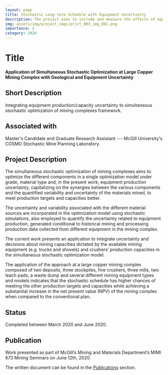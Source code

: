 ```yaml
---
layout: page
title: Stochastic Long-term Schedule with Equipment Uncertainty
description: The project aims to include and measure the effects of equipment uncertainty in the stochastic long-term schedule.
img: assets/img/project_imgs/prjct_003_img_001.png
importance: 2
category: 2020
---
```


# Title

**Application of Simultaneous Stochastic Optimization at Large Copper Mining Complex with Geological and Equipment Uncertainty**

## Short Description

Integrating equipment production/capacity uncertainty to simultaneous stochastic optimization of mining complexes framework.

## Associated with

Master's Candidate and Graduate Research Assistant --- McGill University's COSMO Stochastic Mine Planning Laboratory.

## Project Description

The simultaneous stochastic optimization of mining complexes aims to optimize the different components in a single optimization model under grade, material type and, in the present work, equipment production uncertainty, capitalizing on the synergies between the various components and the quantified variability and uncertainty of the materials mined, to meet production targets and capacities better.

The uncertainty and variability associated with the different material sources are incorporated in the optimization model using stochastic simulations, also employed to quantify the uncertainty related to equipment production, generated conditional to historical mining and processing production data collected from different equipment in the mining complex.

The current work presents an application to integrate uncertainty and decisions about mining capacities dictated by the available mining equipment (e.g. trucks and shovels) and crushers’ production capacities in the simultaneous stochastic optimization model.

The application of the approach at a large copper mining complex composed of two deposits, three stockpiles, five crushers, three mills, two leach pads, a waste dump and several different mining equipment types and models indicates that the stochastic schedule has higher chances of meeting the other production targets and capacities while achieving a substantial increase in the net present value (NPV) of the mining complex when compared to the conventional plan.

## Status

Completed between March 2020 and June 2020.

## Publication

Work presented as part of McGill’s Mining and Materials Department’s MIMI 673 Mining Seminars on June 12th, 2020.

The written document can be found in the [Publications](https://luiz-resende.github.io/publications/) section.
